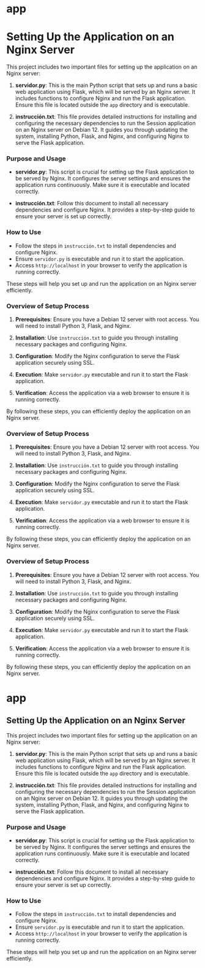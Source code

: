# app

# Setting Up the Application on an Nginx Server

This project includes two important files for setting up the application on an Nginx server:

1. **servidor.py**: This is the main Python script that sets up and runs a basic web application using Flask, which will be served by an Nginx server. It includes functions to configure Nginx and run the Flask application. Ensure this file is located outside the `app` directory and is executable.

2. **instrucción.txt**: This file provides detailed instructions for installing and configuring the necessary dependencies to run the Session application on an Nginx server on Debian 12. It guides you through updating the system, installing Python, Flask, and Nginx, and configuring Nginx to serve the Flask application.

### Purpose and Usage

- **servidor.py**: This script is crucial for setting up the Flask application to be served by Nginx. It configures the server settings and ensures the application runs continuously. Make sure it is executable and located correctly.

- **instrucción.txt**: Follow this document to install all necessary dependencies and configure Nginx. It provides a step-by-step guide to ensure your server is set up correctly.

### How to Use

- Follow the steps in `instrucción.txt` to install dependencies and configure Nginx.
- Ensure `servidor.py` is executable and run it to start the application.
- Access `http://localhost` in your browser to verify the application is running correctly.

These steps will help you set up and run the application on an Nginx server efficiently.

### Overview of Setup Process

1. **Prerequisites**: Ensure you have a Debian 12 server with root access. You will need to install Python 3, Flask, and Nginx.

2. **Installation**: Use `instrucción.txt` to guide you through installing necessary packages and configuring Nginx.

3. **Configuration**: Modify the Nginx configuration to serve the Flask application securely using SSL.

4. **Execution**: Make `servidor.py` executable and run it to start the Flask application.

5. **Verification**: Access the application via a web browser to ensure it is running correctly.

By following these steps, you can efficiently deploy the application on an Nginx server.

### Overview of Setup Process

1. **Prerequisites**: Ensure you have a Debian 12 server with root access. You will need to install Python 3, Flask, and Nginx.

2. **Installation**: Use `instrucción.txt` to guide you through installing necessary packages and configuring Nginx.

3. **Configuration**: Modify the Nginx configuration to serve the Flask application securely using SSL.

4. **Execution**: Make `servidor.py` executable and run it to start the Flask application.

5. **Verification**: Access the application via a web browser to ensure it is running correctly.

By following these steps, you can efficiently deploy the application on an Nginx server.

### Overview of Setup Process

1. **Prerequisites**: Ensure you have a Debian 12 server with root access. You will need to install Python 3, Flask, and Nginx.

2. **Installation**: Use `instrucción.txt` to guide you through installing necessary packages and configuring Nginx.

3. **Configuration**: Modify the Nginx configuration to serve the Flask application securely using SSL.

4. **Execution**: Make `servidor.py` executable and run it to start the Flask application.

5. **Verification**: Access the application via a web browser to ensure it is running correctly.

By following these steps, you can efficiently deploy the application on an Nginx server.
# app

## Setting Up the Application on an Nginx Server

This project includes two important files for setting up the application on an Nginx server:

1. **servidor.py**: This is the main Python script that sets up and runs a basic web application using Flask, which will be served by an Nginx server. It includes functions to configure Nginx and run the Flask application. Ensure this file is located outside the `app` directory and is executable.

2. **instrucción.txt**: This file provides detailed instructions for installing and configuring the necessary dependencies to run the Session application on an Nginx server on Debian 12. It guides you through updating the system, installing Python, Flask, and Nginx, and configuring Nginx to serve the Flask application.

### Purpose and Usage

- **servidor.py**: This script is crucial for setting up the Flask application to be served by Nginx. It configures the server settings and ensures the application runs continuously. Make sure it is executable and located correctly.

- **instrucción.txt**: Follow this document to install all necessary dependencies and configure Nginx. It provides a step-by-step guide to ensure your server is set up correctly.

### How to Use

- Follow the steps in `instrucción.txt` to install dependencies and configure Nginx.
- Ensure `servidor.py` is executable and run it to start the application.
- Access `http://localhost` in your browser to verify the application is running correctly.

These steps will help you set up and run the application on an Nginx server efficiently.
